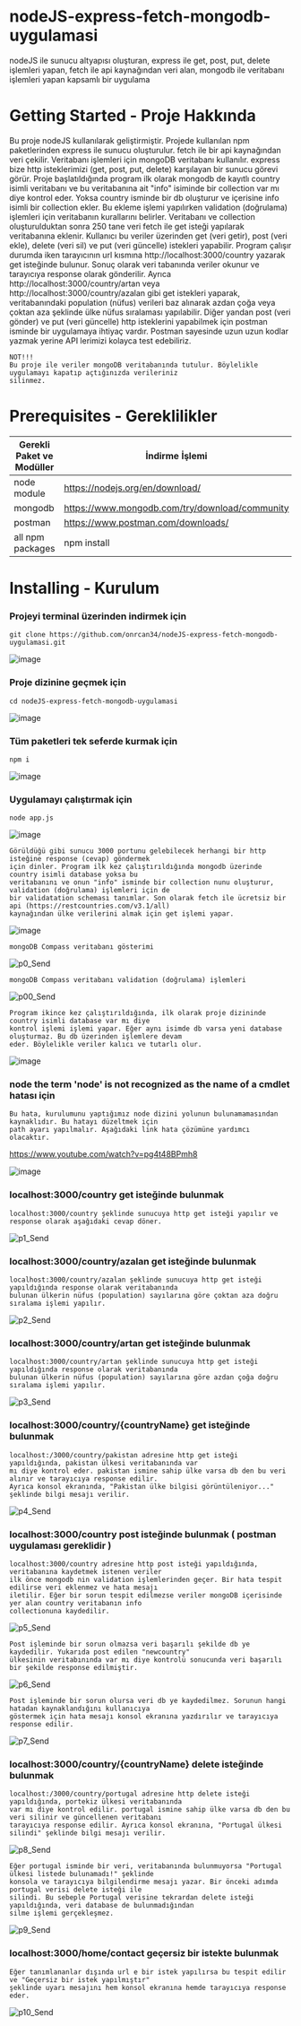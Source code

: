 # nodeJS-express-fetch-mongodb-uygulamasi
nodeJS ile sunucu altyapısı oluşturan, express ile get, post, put, delete işlemleri yapan, fetch ile api kaynağından veri alan, mongodb ile veritabanı işlemleri yapan kapsamlı bir uygulama 

# Getting Started - Proje Hakkında
Bu proje nodeJS kullanılarak geliştirmiştir. Projede kullanılan npm paketlerinden express ile sunucu oluşturulur. fetch ile bir api kaynağından veri çekilir. Veritabanı işlemleri için mongoDB veritabanı kullanılır. express bize http isteklerimizi (get, post, put, delete) karşılayan bir sunucu görevi görür. Proje başlatıldığında program ilk olarak mongodb de kayıtlı country isimli veritabanı ve bu veritabanına ait "info" isiminde bir collection var mı diye kontrol eder. Yoksa country isminde bir db oluşturur ve içerisine info isimli bir collection ekler. Bu ekleme işlemi yapılırken validation (doğrulama) işlemleri için veritabanın kurallarını belirler. Veritabanı ve collection oluşturulduktan sonra 250 tane veri fetch ile get isteği yapılarak veritabanına eklenir. Kullanıcı bu veriler üzerinden get (veri getir), post (veri ekle), delete (veri sil) ve put (veri güncelle) istekleri yapabilir. Program çalışır durumda iken tarayıcının url kısmına http://localhost:3000/country yazarak get isteğinde bulunur. Sonuç olarak veri tabanında veriler okunur ve tarayıcıya response olarak gönderilir. Ayrıca http://localhost:3000/country/artan veya http://localhost:3000/country/azalan gibi get istekleri yaparak, veritabanındaki population (nüfus) verileri baz alınarak azdan çoğa veya çoktan aza şeklinde ülke nüfus sıralaması yapılabilir. Diğer yandan post (veri gönder) ve put (veri güncelle) http isteklerini yapabilmek için postman isminde bir uygulamaya ihtiyaç vardır. Postman sayesinde uzun uzun kodlar yazmak yerine API lerimizi kolayca test edebiliriz.
```
NOT!!!
Bu proje ile veriler mongoDB veritabanında tutulur. Böylelikle uygulamayı kapatıp açtığınızda verileriniz 
silinmez.
```

# Prerequisites - Gereklilikler
| Gerekli Paket ve Modüller | İndirme İşlemi |
| ------ | ------ |
| node module | https://nodejs.org/en/download/ |
| mongodb | https://www.mongodb.com/try/download/community |
| postman | https://www.postman.com/downloads/ |
| all npm packages | npm install |

# Installing - Kurulum

### Projeyi terminal üzerinden indirmek için
```
git clone https://github.com/onrcan34/nodeJS-express-fetch-mongodb-uygulamasi.git
```
![image](https://user-images.githubusercontent.com/64845818/183238138-9e5d453a-25d8-48b2-aac5-2b321be67c2f.png)

### Proje dizinine geçmek için
```
cd nodeJS-express-fetch-mongodb-uygulamasi
```
![image](https://user-images.githubusercontent.com/64845818/183238157-11d237db-8671-45c7-b995-8f57240cc90c.png)

### Tüm paketleri tek seferde kurmak için
```
npm i
```
![image](https://user-images.githubusercontent.com/64845818/183238232-175209ae-2cab-41b5-a612-cd742d55fcc4.png)


### Uygulamayı çalıştırmak için
```
node app.js 
```
![image](https://user-images.githubusercontent.com/64845818/183238271-346f6612-99bc-4d91-862c-e6c89595c4c3.png)

```
Görüldüğü gibi sunucu 3000 portunu gelebilecek herhangi bir http isteğine response (cevap) göndermek
için dinler. Program ilk kez çalıştırıldığında mongodb üzerinde country isimli database yoksa bu 
veritabanını ve onun "info" isminde bir collection nunu oluşturur, validation (doğrulama) işlemleri için de 
bir validatation scheması tanımlar. Son olarak fetch ile ücretsiz bir api (https://restcountries.com/v3.1/all)   
kaynağından ülke verilerini almak için get işlemi yapar.
```

![image](https://user-images.githubusercontent.com/64845818/183238471-5ab19db9-8974-473e-8112-0c3a488bae1a.png)

```
mongoDB Compass veritabanı gösterimi 
```
![p0_Send](https://user-images.githubusercontent.com/64845818/183240884-3d736014-70f6-47c4-902f-93d6753caee1.png)

```
mongoDB Compass veritabanı validation (doğrulama) işlemleri 
```
![p00_Send](https://user-images.githubusercontent.com/64845818/183240908-cbb762f8-1e21-4652-be31-cf3a899be561.png)


```
Program ikince kez çalıştırıldığında, ilk olarak proje dizininde country isimli database var mı diye 
kontrol işlemi işlemi yapar. Eğer aynı isimde db varsa yeni database oluşturmaz. Bu db üzerinden işlemlere devam 
eder. Böylelikle veriler kalıcı ve tutarlı olur.

```
![image](https://user-images.githubusercontent.com/64845818/183238597-bd49dd69-ef1a-4612-b008-08cc8823aa3e.png)


### node the term 'node' is not recognized as the name of a cmdlet hatası için
```
Bu hata, kurulumunu yaptığımız node dizini yolunun bulunamamasından kaynaklıdır. Bu hatayı düzeltmek için 
path ayarı yapılmalır. Aşağıdaki link hata çözümüne yardımcı olacaktır.
```
https://www.youtube.com/watch?v=pg4t48BPmh8

![image](https://user-images.githubusercontent.com/64845818/182600071-969bdf3d-a88f-4469-ad54-01ad1fe8edf4.png)


### localhost:3000/country get isteğinde bulunmak
```
localhost:3000/country şeklinde sunucuya http get isteği yapılır ve response olarak aşağıdaki cevap döner. 
```
![p1_Send](https://user-images.githubusercontent.com/64845818/183239143-9ff8cebd-8baf-4a20-b885-b96eb1597ac1.png)


### localhost:3000/country/azalan get isteğinde bulunmak
```
localhost:3000/country/azalan şeklinde sunucuya http get isteği yapıldığında response olarak veritabanında
bulunan ülkerin nüfus (population) sayılarına göre çoktan aza doğru sıralama işlemi yapılır.
```
![p2_Send](https://user-images.githubusercontent.com/64845818/183239750-18cf1eed-c3b2-4d3f-993d-5670b2c20e17.png)

### localhost:3000/country/artan get isteğinde bulunmak
```
localhost:3000/country/artan şeklinde sunucuya http get isteği yapıldığında response olarak veritabanında
bulunan ülkerin nüfus (population) sayılarına göre azdan çoğa doğru sıralama işlemi yapılır.
```
![p3_Send](https://user-images.githubusercontent.com/64845818/183239761-1d926825-b027-44d5-8bbf-353d01744008.png)


### localhost:3000/country/{countryName} get isteğinde bulunmak
```
localhost:/3000/country/pakistan adresine http get isteği yapıldığında, pakistan ülkesi veritabanında var 
mı diye kontrol eder. pakistan ismine sahip ülke varsa db den bu veri alınır ve tarayıcıya response edilir. 
Ayrıca konsol ekranında, "Pakistan ülke bilgisi görüntüleniyor..." şeklinde bilgi mesajı verilir.
```

![p4_Send](https://user-images.githubusercontent.com/64845818/183241584-ed2a3695-f255-4b08-b0e9-ddb3ea13a706.png)


### localhost:3000/country post isteğinde bulunmak ( postman uygulaması gereklidir )
```
localhost:3000/country adresine http post isteği yapıldığında, veritabanına kaydetmek istenen veriler
ilk önce mongodb nin validation işlemlerinden geçer. Bir hata tespit edilirse veri eklenmez ve hata mesajı
iletilir. Eğer bir sorun tespit edilmezse veriler mongoDB içerisinde yer alan country veritabanın info
collectionuna kaydedilir.
```

![p5_Send](https://user-images.githubusercontent.com/64845818/183245988-7f77974c-18da-4eb7-8a24-0b26ec760406.png)

```
Post işleminde bir sorun olmazsa veri başarılı şekilde db ye kaydedilir. Yukarıda post edilen "newcountry"
ülkesinin veritabınında var mı diye kontrolü sonucunda veri başarılı bir şekilde response edilmiştir.
```

![p6_Send](https://user-images.githubusercontent.com/64845818/183246052-0ab815aa-1cb3-4f18-892e-8735779b4e22.png)

```
Post işleminde bir sorun olursa veri db ye kaydedilmez. Sorunun hangi hatadan kaynaklandığını kullanıcıya
göstermek için hata mesajı konsol ekranına yazdırılır ve tarayıcıya response edilir.
```

![p7_Send](https://user-images.githubusercontent.com/64845818/183246127-109ae85e-3344-4b5c-b8bb-96c8ed2bcb24.png)


### localhost:3000/country/{countryName} delete isteğinde bulunmak
```
localhost:/3000/country/portugal adresine http delete isteği yapıldığında, portekiz ülkesi veritabanında 
var mı diye kontrol edilir. portugal ismine sahip ülke varsa db den bu veri silinir ve güncellenen veritabanı
tarayıcıya response edilir. Ayrıca konsol ekranına, "Portugal ülkesi silindi" şeklinde bilgi mesajı verilir.
```

![p8_Send](https://user-images.githubusercontent.com/64845818/183247021-0940af74-6415-4068-91c4-73af6861de6b.png)

```
Eğer portugal isminde bir veri, veritabanında bulunmuyorsa "Portugal ülkesi listede bulunamadı!" şeklinde 
konsola ve tarayıcıya bilgilendirme mesajı yazar. Bir önceki adımda portugal verisi delete isteği ile 
silindi. Bu sebeple Portugal verisine tekrardan delete isteği yapıldığında, veri database de bulunmadığından 
silme işlemi gerçekleşmez.
```

![p9_Send](https://user-images.githubusercontent.com/64845818/183247174-5de40299-d3ce-4f45-afaa-4eebe7aa700d.png)


### localhost:3000/home/contact geçersiz bir istekte bulunmak
```
Eğer tanımlananlar dışında url e bir istek yapılırsa bu tespit edilir ve "Geçersiz bir istek yapılmıştır" 
şeklinde uyarı mesajını hem konsol ekranına hemde tarayıcıya response eder.
```

![p10_Send](https://user-images.githubusercontent.com/64845818/183247278-6d2cf7d8-fd1d-4d99-8d38-088f8bb493d1.png)







